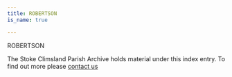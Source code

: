 ```yaml
---
title: ROBERTSON
is_name: true

---
```


ROBERTSON


The Stoke Climsland Parish Archive holds material under this index entry. To find out more please [contact us](/contact/)
